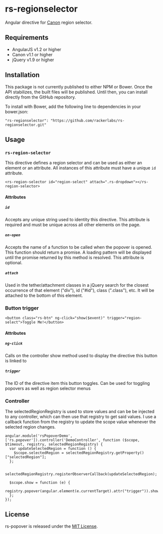 # rs-regionselector

Angular directive for [Canon](http://rackerlabs.github.io/canon) region selector.

## Requirements

- AngularJS v1.2 or higher
- Canon v1.1 or higher
- jQuery v1.9 or higher

## Installation

This package is not currently published to either NPM or Bower. Once the API
stabilizes, the built files will be published. Until then, you can install 
directly from the GitHub repository.

To install with Bower, add the following line to dependencies in your bower.json:

```
"rs-regionselector": "https://github.com/rackerlabs/rs-regionselector.git"
```

## Usage

### `rs-region-selector`

This directive defines a region selector and can be used as either an element or an
attribute. All instances of this attribute must have a unique `id` attribute.

```
<rs-region-selector id="region-select" attach=".rs-dropdown"></rs-region-selector>
```

#### Attributes

##### `id`

Accepts any unique string used to identity this directive. This attribute is 
required and must be unique across all other elements on the page.

##### `on-open`

Accepts the name of a function to be called when the popover is opened. This 
function should return a promise. A loading pattern will be displayed until the
promise returned by this method is resolved. This attribute is optional.

##### `attach`

Used in the tether/attachment classes in a jQuery search for the closest occurrence of that element ("div"), id ("#id"), class (".class"), etc. It will be attached to the bottom of this element.

### Button trigger

```
<button class="rs-btn" ng-click="show($event)" trigger="region-select">Toggle Me!</button>
```

#### Attributes

##### `ng-click`

Calls on the controller show method used to display the directive this button is linked to

##### `trigger`

The ID of the directive item this button toggles. Can be used for toggling popovers as well as
region selector menus

### Controller

The selectedRegionRegistry is used to store values and can be be injected to any controller, which can then use that registry to get said values. I use a callback function from the registry to update the scope value whenever the selected region changes.

```
angular.module('rsPopoverDemo', ['rs.popover']).controller('DemoController', function ($scope, $timeout, registry, selectedRegionRegistry) {
  var updateSelectedRegion = function () {
    $scope.selectedRegion = selectedRegionRegistry.getProperty()["selectedRegion"];
  };

  selectedRegionRegistry.registerObserverCallback(updateSelectedRegion);

  $scope.show = function (e) {
    registry.popover(angular.element(e.currentTarget).attr("trigger")).show(angular.element(e.target));
  };
});
```

## License

rs-popover is released under the [MIT License](LICENSE).
